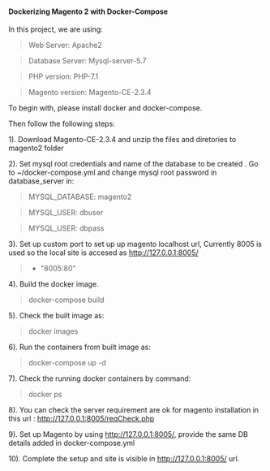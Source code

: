 #### Dockerizing Magento 2 with Docker-Compose

In this project, we are using:

> Web Server: Apache2

> Database Server: Mysql-server-5.7

> PHP version: PHP-7.1

> Magento version: Magento-CE-2.3.4

To begin with, please install docker and docker-compose. 

Then follow the following steps:

1). Download Magento-CE-2.3.4 and unzip the files and diretories to magento2 folder 


2). Set mysql root credentials and name of the database to be created . Go to ~/docker-compose.yml and change mysql root password in database_server in:

>  MYSQL_DATABASE: magento2

>  MYSQL_USER: dbuser

>  MYSQL_USER: dbpass

3). Set up custom port to set up up magento localhost url, Currently 8005 is used so the local site is accesed as http://127.0.0.1:8005/
>   - "8005:80"

4). Build the docker image.

> docker-compose build

5). Check the built image as:

> docker images

6). Run the containers from built image as:

> docker-compose up -d

7). Check the running docker containers by command:

> docker ps

8). You can check the server requirement are ok for magento installation in this url : http://127.0.0.1:8005/reqCheck.php

9). Set up Magento by using http://127.0.0.1:8005/, provide the same DB details added in docker-compose.yml

10). Complete the setup and site is visible in http://127.0.0.1:8005/ url.

